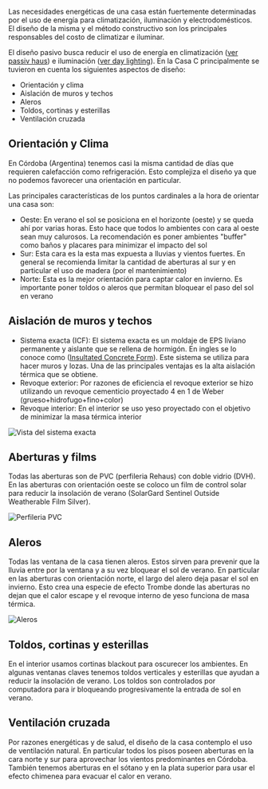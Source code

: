 Las necesidades energéticas de una casa están fuertemente determinadas por el uso de energía para climatización, iluminación y electrodomésticos. El diseño de la misma y el método constructivo son los principales responsables del costo de climatizar e iluminar.

El diseño pasivo busca reducir el uso de energía en climatización ([ver passiv haus](http://en.wikipedia.org/wiki/Passive_solar_design)) e iluminación ([ver day lighting](http://en.wikipedia.org/wiki/Daylighting)). En la Casa C principalmente se tuvieron en cuenta los siguientes aspectos de diseño:

* Orientación y clima
* Aislación de muros y techos
* Aleros
* Toldos, cortinas y esterillas
* Ventilación cruzada

## Orientación y Clima
En Córdoba (Argentina) tenemos casi la misma cantidad de días que requieren calefacción como refrigeración. Esto complejiza el diseño ya que no podemos favorecer una orientación en particular.

Las principales características de los puntos cardinales a la hora de orientar una casa son:

* Oeste: En verano el sol se posiciona en el horizonte (oeste) y se queda ahí por varias horas. Esto hace que todos lo ambientes con cara al oeste sean muy calurosos. La recomendación es poner ambientes "buffer" como baños y placares para minimizar el impacto del sol
* Sur: Esta cara es la esta mas expuesta a lluvias y vientos fuertes. En general se recomienda limitar la cantidad de aberturas al sur y en particular el uso de madera (por el mantenimiento)
* Norte: Esta es la mejor orientación para captar calor en invierno. Es importante poner toldos o aleros que permitan bloquear el paso del sol en verano

## Aislación de muros y techos
* Sistema exacta (ICF): El sistema exacta es un moldaje de EPS liviano permanente y aislante que se rellena de hormigón. En ingles se lo conoce como ([Insultated Concrete Form](https://en.wikipedia.org/wiki/Insulating_concrete_form)). Este sistema se utiliza para hacer muros y lozas. Una de las principales ventajas es la alta aislación térmica que se obtiene. 
* Revoque exterior: Por razones de eficiencia el revoque exterior se hizo utilizando un revoque cementicio proyectado 4 en 1 de Weber (grueso+hidrofugo+fino+color)
* Revoque interior: En el interior se uso yeso proyectado con el objetivo de minimizar la masa térmica interior

![](https://lh3.googleusercontent.com/GGmakvK48u2cxL4TsHRzwZ14-rXBLYU663jqOXVs2bKbvJVPJ2DOX1gT8-DwRqEZPDamLxfJ2tVz3ToGhO9Q8jYeqYKQak1RMqiyAfvS3tegNe6ZhIfLot92guGiAOQLmIjT71YltUr8A8OntMk4GPbVEigQsttJ5HFrIxHGyypg821_U8j3QXcKdXk-4VdFnpF8TqE4Nxg4Xe175RR5fpidWGT6LpIxwyiX97q-UorkminbDqmtnUHVht42bUSuRSyVBwAkAipr1BBW8r5BlajgqtoHXEMBPQ21hFpOvyr0KW-nz77SlhYw0vKVyA_qX0gAqDYgtM6qGg1DZqyfIv6jNVve7eRizybp3NH1IIzYLuZQO7m-cmpQ1rhiHd_LvKRGpcQ_UopxgAgMN_qZ7QnfuC8U6rPQvhzpf38QERKOqbn0uL32vWRtJV36fUAcdcU-pJaZQiSjpMZEq-nYm9tUnUwl5nmYkZuTlm6WVpZktFkjDLFXVE_07JgdV1cpcyibZFXOWjyG0RFz6wZ13xFHyVutiT6dD_P-pjXmAbH2TwVUVE3HuIR_D5VqP3s-D5ZCHqKRaAyhjjLHlWmnOFiSrQev4rIASDo92Guz7CFs2CuDVg=w2048-h1536-no "Vista del sistema exacta")
<!-- <img src="https://lh3.googleusercontent.com/GGmakvK48u2cxL4TsHRzwZ14-rXBLYU663jqOXVs2bKbvJVPJ2DOX1gT8-DwRqEZPDamLxfJ2tVz3ToGhO9Q8jYeqYKQak1RMqiyAfvS3tegNe6ZhIfLot92guGiAOQLmIjT71YltUr8A8OntMk4GPbVEigQsttJ5HFrIxHGyypg821_U8j3QXcKdXk-4VdFnpF8TqE4Nxg4Xe175RR5fpidWGT6LpIxwyiX97q-UorkminbDqmtnUHVht42bUSuRSyVBwAkAipr1BBW8r5BlajgqtoHXEMBPQ21hFpOvyr0KW-nz77SlhYw0vKVyA_qX0gAqDYgtM6qGg1DZqyfIv6jNVve7eRizybp3NH1IIzYLuZQO7m-cmpQ1rhiHd_LvKRGpcQ_UopxgAgMN_qZ7QnfuC8U6rPQvhzpf38QERKOqbn0uL32vWRtJV36fUAcdcU-pJaZQiSjpMZEq-nYm9tUnUwl5nmYkZuTlm6WVpZktFkjDLFXVE_07JgdV1cpcyibZFXOWjyG0RFz6wZ13xFHyVutiT6dD_P-pjXmAbH2TwVUVE3HuIR_D5VqP3s-D5ZCHqKRaAyhjjLHlWmnOFiSrQev4rIASDo92Guz7CFs2CuDVg=w2048-h1536-no" alt="Vista del sistema exacta" style="width: 300px;"/> -->

## Aberturas y films
Todas las aberturas son de PVC (perfileria Rehaus) con doble vidrio (DVH). En las aberturas con orientación oeste se coloco un film de control solar para reducir la insolación de verano (SolarGard Sentinel Outside Weatherable Film Silver).
<!-- <img src="https://lh3.googleusercontent.com/6DuCjeThkZ8-ejc9ajozU_i7Mgm_AHSlU3IFuVKtLeIZuNhm_F9B-ZK_d-c1wh0biIwMDLvUU5wOqA=w2048-h1536-no" alt="Perfileria PVC" style="width: 300px;"/> -->
![](https://lh3.googleusercontent.com/6DuCjeThkZ8-ejc9ajozU_i7Mgm_AHSlU3IFuVKtLeIZuNhm_F9B-ZK_d-c1wh0biIwMDLvUU5wOqA=w2048-h1536-no "Perfileria PVC")

## Aleros
Todas las ventana de la casa tienen aleros. Estos sirven para prevenir que la lluvia entre por la ventana y a su vez bloquear el sol de verano. En particular en las aberturas con orientación norte, el largo del alero deja pasar el sol en invierno. Esto crea una especie de efecto Trombe donde las aberturas no dejan que el calor escape y el revoque interno de yeso funciona de masa térmica.
<!-- <img src="https://lh3.googleusercontent.com/FChzlnQdkR0Hp8FFSGANyCXanFuixmC3YufVqBqaTzYiQ4TPqv45j_8ibNLdGgMm92WgiJ_pfJiseA=w2048-h1536-no" alt="Aleros" style="width: 300px;"/> -->
![](https://lh3.googleusercontent.com/FChzlnQdkR0Hp8FFSGANyCXanFuixmC3YufVqBqaTzYiQ4TPqv45j_8ibNLdGgMm92WgiJ_pfJiseA=w2048-h1536-no "Aleros")

## Toldos, cortinas y esterillas
En el interior usamos cortinas blackout para oscurecer los ambientes. En algunas ventanas claves tenemos toldos verticales y esterillas que ayudan a reducir la insolación de verano. Los toldos son controlados por computadora para ir bloqueando progresivamente la entrada de sol en verano.

## Ventilación cruzada
Por razones energéticas y de salud, el diseño de la casa contemplo el uso de ventilación natural. En particular todos los pisos poseen aberturas en la cara norte y sur para aprovechar los vientos predominantes en Córdoba. También tenemos aberturas en el sótano y en la plata superior para usar el efecto chimenea para evacuar el calor en verano.

